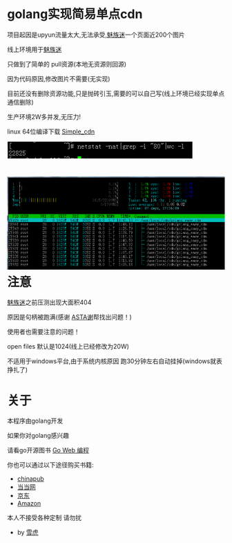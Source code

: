 golang实现简易单点cdn
==========

项目起因是upyun流量太大,无法承受,[魅族迷](http://www.meizumi.com)一个页面近200个图片

线上环境用于[魅族迷](http://www.meizumi.com)

只做到了简单的 pull资源(本地无资源则回源)

因为代码原因,修改图片不需要(无实现)

目前还没有删除资源功能,只是抛砖引玉,需要的可以自己写(线上环境已经实现单点通信删除)

生产环境2W多并发,无压力!

linux 64位编译下载 [Simple_cdn](https://raw.github.com/sun8911879/Simple_cdn/master/Simple_cdn_x86_64.tar.gz)

![](images/connections.png?raw=true)

![](images/easy_cdn.png?raw=true)
注意
==========
[魅族迷](http://www.meizumi.com)之前压测出现大面积404

原因是句柄被跑满(感谢 [ASTA谢](http://weibo.com/533452688)帮找出问题！)

使用者也需要注意的问题！

open files 默认是1024(线上已经修改为20W)

不适用于windows平台,由于系统内核原因 跑30分钟左右自动挂掉(windows就表挣扎了)

关于
==========
本程序由golang开发

如果你对golang感兴趣 

请看go开源图书 [Go Web 编程](https://github.com/astaxie/build-web-application-with-golang)

你也可以通过以下途径购买书籍:

- [chinapub](http://product.china-pub.com/3767290)
- [当当网](http://product.dangdang.com/product.aspx?product_id=23231404)
- [京东](http://book.jd.com/11224644.html)
- [Amazon](http://www.amazon.cn/Go-Web%E7%BC%96%E7%A8%8B-%E8%B0%A2%E5%AD%9F%E5%86%9B/dp/B00CHWVAHQ/ref=sr_1_1?s=books&ie=UTF8&qid=1369323453&sr=1-1)

本人不接受各种定制 请勿扰
- by [雪虎](http://weibo.com/sun8911879)
